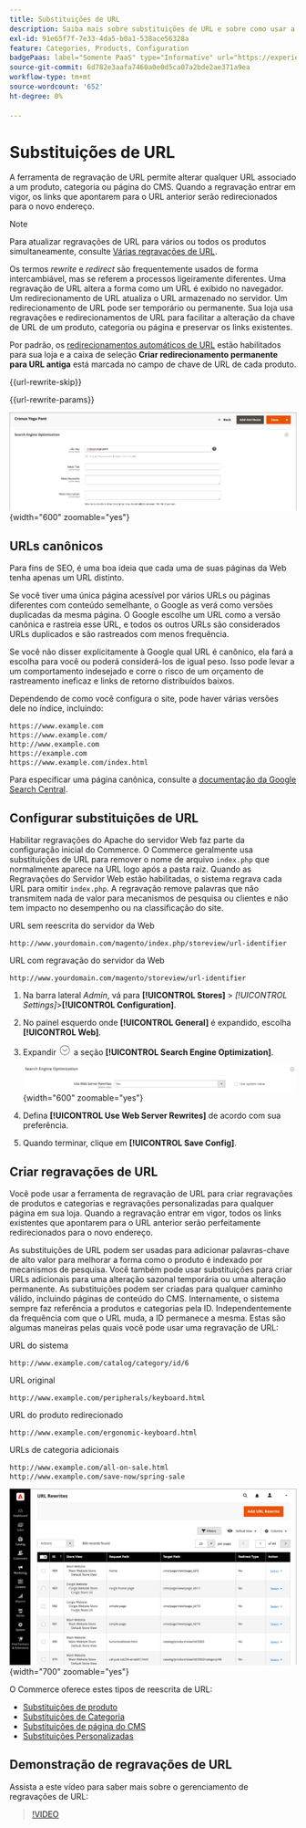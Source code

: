 ```yaml
---
title: Substituições de URL
description: Saiba mais sobre substituições de URL e sobre como usar a ferramenta de regravação de URL do Commerce para alterar URLs associados a um produto, categoria ou página do CMS.
exl-id: 91e65f7f-7e33-4da5-b0a1-538ace56328a
feature: Categories, Products, Configuration
badgePaas: label="Somente PaaS" type="Informative" url="https://experienceleague.adobe.com/pt-br/docs/commerce/user-guides/product-solutions" tooltip="Aplica-se somente a projetos do Adobe Commerce na nuvem (infraestrutura do PaaS gerenciada pela Adobe) e a projetos locais."
source-git-commit: 6d782e3aafa7460a0e0d5ca07a2bde2ae371a9ea
workflow-type: tm+mt
source-wordcount: '652'
ht-degree: 0%

---
```


# Substituições de URL

A ferramenta de regravação de URL permite alterar qualquer URL associado a um produto, categoria ou página do CMS. Quando a regravação entrar em vigor, os links que apontarem para o URL anterior serão redirecionados para o novo endereço.

>[!NOTE]
>
>Para atualizar regravações de URL para vários ou todos os produtos simultaneamente, consulte [Várias regravações de URL](url-rewrite-product.md#multiple-url-rewrites).

Os termos _rewrite_ e _redirect_ são frequentemente usados de forma intercambiável, mas se referem a processos ligeiramente diferentes. Uma regravação de URL altera a forma como um URL é exibido no navegador. Um redirecionamento de URL atualiza o URL armazenado no servidor. Um redirecionamento de URL pode ser temporário ou permanente. Sua loja usa regravações e redirecionamentos de URL para facilitar a alteração da chave de URL de um produto, categoria ou página e preservar os links existentes.

Por padrão, os [redirecionamentos automáticos de URL](url-redirect-product-automatic.md) estão habilitados para sua loja e a caixa de seleção **Criar redirecionamento permanente para URL antiga** está marcada no campo de chave de URL de cada produto.

{{url-rewrite-skip}}

{{url-rewrite-params}}

![Otimização do mecanismo de pesquisa - criar redirecionamento de URL permanente](./assets/product-search-engine-optimization-create-permanent-redirect.png){width="600" zoomable="yes"}

## URLs canônicos

Para fins de SEO, é uma boa ideia que cada uma de suas páginas da Web tenha apenas um URL distinto.

Se você tiver uma única página acessível por vários URLs ou páginas diferentes com conteúdo semelhante, o Google as verá como versões duplicadas da mesma página. O Google escolhe um URL como a versão canônica e rastreia esse URL, e todos os outros URLs são considerados URLs duplicados e são rastreados com menos frequência.

Se você não disser explicitamente à Google qual URL é canônico, ela fará a escolha para você ou poderá considerá-los de igual peso. Isso pode levar a um comportamento indesejado e corre o risco de um orçamento de rastreamento ineficaz e links de retorno distribuídos baixos.

Dependendo de como você configura o site, pode haver várias versões dele no índice, incluindo:

    https://www.example.com
    https://www.example.com/
    http://www.example.com
    https://example.com
    https://www.example.com/index.html

Para especificar uma página canônica, consulte a [documentação da Google Search Central](https://developers.google.com/search/docs/crawling-indexing/consolidate-duplicate-urls).

## Configurar substituições de URL

Habilitar regravações do Apache do servidor Web faz parte da configuração inicial do Commerce. O Commerce geralmente usa substituições de URL para remover o nome de arquivo `index.php` que normalmente aparece na URL logo após a pasta raiz. Quando as Regravações do Servidor Web estão habilitadas, o sistema regrava cada URL para omitir `index.php`. A regravação remove palavras que não transmitem nada de valor para mecanismos de pesquisa ou clientes e não tem impacto no desempenho ou na classificação do site.

URL sem reescrita do servidor da Web

    http://www.yourdomain.com/magento/index.php/storeview/url-identifier

URL com regravação do servidor da Web

    http://www.yourdomain.com/magento/storeview/url-identifier

1. Na barra lateral _Admin_, vá para **[!UICONTROL Stores]** > _[!UICONTROL Settings]_>**[!UICONTROL Configuration]**.

1. No painel esquerdo onde **[!UICONTROL General]** é expandido, escolha **[!UICONTROL Web]**.

1. Expandir ![Seletor de expansão](../assets/icon-display-expand.png) a seção **[!UICONTROL Search Engine Optimization]**.

   ![Configuração geral - Otimização do mecanismo de pesquisa da Web](../configuration-reference/general/assets/web-search-engine-optimization.png){width="600" zoomable="yes"}

1. Defina **[!UICONTROL Use Web Server Rewrites]** de acordo com sua preferência.

1. Quando terminar, clique em **[!UICONTROL Save Config]**.

## Criar regravações de URL

Você pode usar a ferramenta de regravação de URL para criar regravações de produtos e categorias e regravações personalizadas para qualquer página em sua loja. Quando a regravação entrar em vigor, todos os links existentes que apontarem para o URL anterior serão perfeitamente redirecionados para o novo endereço.

As substituições de URL podem ser usadas para adicionar palavras-chave de alto valor para melhorar a forma como o produto é indexado por mecanismos de pesquisa. Você também pode usar substituições para criar URLs adicionais para uma alteração sazonal temporária ou uma alteração permanente. As substituições podem ser criadas para qualquer caminho válido, incluindo páginas de conteúdo do CMS. Internamente, o sistema sempre faz referência a produtos e categorias pela ID. Independentemente da frequência com que o URL muda, a ID permanece a mesma. Estas são algumas maneiras pelas quais você pode usar uma regravação de URL:

URL do sistema

    http://www.example.com/catalog/category/id/6

URL original

    http://www.example.com/peripherals/keyboard.html

URL do produto redirecionado

    http://www.example.com/ergonomic-keyboard.html

URLs de categoria adicionais

    http://www.example.com/all-on-sale.html
    http://www.example.com/save-now/spring-sale

![A URL reescreve a grade](./assets/url-rewrites.png){width="700" zoomable="yes"}

O Commerce oferece estes tipos de reescrita de URL:

* [Substituições de produto](url-rewrite-product.md)
* [Substituições de Categoria](url-rewrite-category.md)
* [Substituições de página do CMS](url-rewrite-cms-page.md)
* [Substituições Personalizadas](url-rewrite-custom.md)

## Demonstração de regravações de URL

Assista a este vídeo para saber mais sobre o gerenciamento de regravações de URL:

>[!VIDEO](https://video.tv.adobe.com/v/3411958?quality=12&learn=on&captions=por_br)
